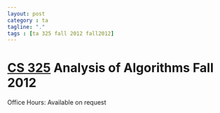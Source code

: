 ```yaml
---
layout: post
category : ta
tagline: "."
tags : [ta 325 fall 2012 fall2012]
---
```

# [CS 325](https://web.engr.oregonstate.edu/~glencora/wiki/index.php?n=Main.CS325Fall2012) Analysis of Algorithms Fall 2012

Office Hours:  Available on request

